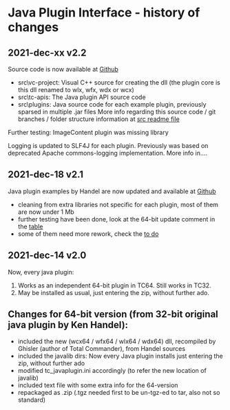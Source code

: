Java Plugin Interface - history of changes
=====================================

2021-dec-xx v2.2
----------------

Source code is now available at [Github]()
- src\vc-project: Visual C++ source for creating the dll (the plugin core is this dll renamed to wlx, wfx, wdx or wcx)
- src\tc-apis: The Java plugin API source code
- src\plugins: Java source code for each example plugin, previously sparsed in multiple .jar files
More info regarding this source code / git branches / folder structure information at [src readme file](src/README.md)

Further testing: ImageContent plugin was missing library

Logging is updated to SLF4J for each plugin. Previously was based on deprecated Apache commons-logging implementation.
More info in....

2021-dec-18 v2.1
----------------

Java plugin examples by Handel are now updated and available at [Github](https://github.com/moisescastellano/tcmd-java-plugin/blob/main/examples_64bit.md)
- cleaning from extra libraries not specific for each plugin, most of them are now under 1 Mb
- further testing have been done, look at the 64-bit update comment in the [table](https://github.com/moisescastellano/tcmd-java-plugin/blob/main/examples_64bit.md)
- some of them need more rework, check the [to do](https://github.com/moisescastellano/tcmd-java-plugin/blob/main/to-do.md)

2021-dec-14 v2.0
----------------

Now, every java plugin:
  1. Works as an independent 64-bit plugin in TC64. Still works in TC32.
  2. May be installed as usual, just entering the zip, without further ado.

Changes for 64-bit version (from 32-bit original java plugin by Ken Handel):
----------------------------------------------------------------------------
- included the new (wcx64 / wfx64 / wlx64 / wdx64) dll, recompiled by Ghisler (author of Total Commander), from Handel sources
- included the javalib dirs: Now every Java plugin installs just entering the zip, without further ado
- modified tc_javaplugin.ini accordingly (to refer the new location of javalib)
- included text file with some extra info for the 64-version
- repackaged as .zip (.tgz needed first to be un-tgz-ed to tar, also not so standard)




